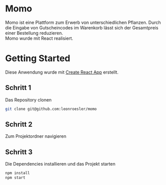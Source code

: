 # Momo
Momo ist eine Plattform zum Erwerb von unterschiedlichen Pflanzen. Durch die Eingabe von Gutscheincodes im Warenkorb lässt sich der Gesamtpreis einer Bestellung reduzieren.\
Momo wurde mit React realisiert.

# Getting Started
Diese Anwendung wurde mit [Create React App](https://github.com/facebook/create-react-app) erstellt.

## Schritt 1
Das Repository clonen
```sh
git clone git@github.com:leonroesler/momo
```
## Schritt 2
Zum Projektordner navigieren

## Schritt 3
Die Dependencies installieren und das Projekt starten
```sh
npm install
npm start
```

